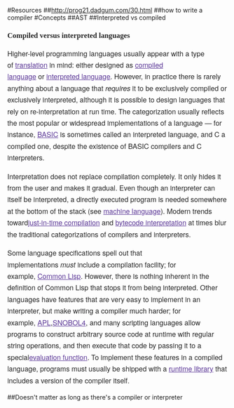 #Resources
##http://prog21.dadgum.com/30.html
##how to write a compiler
#Concepts
##AST
##Interpreted vs compiled
<h3 class="in-block" style="margin-top: 0px; margin-bottom: 0px; padding: 0.5em 0px; border: 0px; font-stretch: inherit; font-size: 1.2em; line-height: 1.3; font-family: 'Linux Libertine', Georgia, Times, serif; vertical-align: baseline; word-wrap: break-word; word-break: break-word; display: table; color: rgb(37, 37, 37); background-image: none; background-attachment: initial; background-size: initial; background-origin: initial; background-clip: initial; background-position: initial; background-repeat: initial;"><span class="mw-headline" id="Compiled_versus_interpreted_languages" style="margin: 0px; padding: 0px; border: 0px; font-style: inherit; font-variant: inherit; font-weight: inherit; font-stretch: inherit; font-size: inherit; line-height: inherit; font-family: inherit; vertical-align: middle; display: table-cell; width: 643px; background: none;">Compiled versus interpreted languages</span><span style="margin: 0px; padding: 0px; border: 0px; font-style: inherit; font-variant: inherit; font-weight: inherit; font-stretch: inherit; font-size: inherit; line-height: inherit; font-family: inherit; vertical-align: middle; display: table-cell; background: none;"><a href="https://en.m.wikipedia.org/wiki/Compilers#/editor/6" title="Edit section: Compiled versus interpreted languages" data-section="6" class="mw-ui-icon mw-ui-icon-element mw-ui-icon-edit-enabled edit-page icon-32px" style="margin-right: 0px; margin-bottom: 0px; margin-left: 0px; padding: 0px; border: 0px; font-style: inherit; font-variant: inherit; font-weight: inherit; font-stretch: inherit; font-size: 0.833333em; line-height: inherit; font-family: inherit; text-decoration: none; color: rgb(90, 54, 150); position: relative; min-height: 1.5em; min-width: 3.5em; text-indent: -999px; overflow: hidden; width: 3.5em; max-width: 3.5em; display: inline-block; background-attachment: initial; background-color: initial; background-size: initial; background-origin: initial; background-clip: initial; background-position: initial; background-repeat: initial;" target="_blank">Edit</a></span></h3><p style="margin-top: 0.5em; margin-bottom: 1em; padding: 0px; border: 0px; font-stretch: inherit; font-size: 16px; line-height: 26.4px; font-family: 'Helvetica Neue', Helvetica, 'Nimbus Sans L', Arial, 'Liberation Sans', sans-serif; vertical-align: baseline; color: rgb(37, 37, 37); background-image: none; background-attachment: initial; background-size: initial; background-origin: initial; background-clip: initial; background-position: initial; background-repeat: initial;">Higher-level programming languages usually appear with a type of&nbsp;<a href="https://en.m.wikipedia.org/wiki/Translator_(computing)" title="Translator (computing)" style="margin: 0px; padding: 0px; border: 0px; font-style: inherit; font-variant: inherit; font-weight: inherit; font-stretch: inherit; font-size: inherit; line-height: inherit; font-family: inherit; vertical-align: baseline; color: rgb(90, 54, 150); background: none;" target="_blank">translation</a>&nbsp;in mind: either designed as&nbsp;<a href="https://en.m.wikipedia.org/wiki/Compiled_language" title="Compiled language" style="margin: 0px; padding: 0px; border: 0px; font-style: inherit; font-variant: inherit; font-weight: inherit; font-stretch: inherit; font-size: inherit; line-height: inherit; font-family: inherit; vertical-align: baseline; color: rgb(90, 54, 150); background: none;" target="_blank">compiled language</a>&nbsp;or&nbsp;<a href="https://en.m.wikipedia.org/wiki/Interpreted_language" title="Interpreted language" style="margin: 0px; padding: 0px; border: 0px; font-style: inherit; font-variant: inherit; font-weight: inherit; font-stretch: inherit; font-size: inherit; line-height: inherit; font-family: inherit; vertical-align: baseline; color: rgb(90, 54, 150); background: none;" target="_blank">interpreted language</a>. However, in practice there is rarely anything about a language that&nbsp;<i style="margin: 0px; padding: 0px; border: 0px; font-variant: inherit; font-weight: inherit; font-stretch: inherit; font-size: inherit; line-height: inherit; font-family: inherit; vertical-align: baseline; background: none;">requires</i>&nbsp;it to be exclusively compiled or exclusively interpreted, although it is possible to design languages that rely on re-interpretation at run time. The categorization usually reflects the most popular or widespread implementations of a language — for instance,&nbsp;<a href="https://en.m.wikipedia.org/wiki/BASIC" title="BASIC" style="margin: 0px; padding: 0px; border: 0px; font-style: inherit; font-variant: inherit; font-weight: inherit; font-stretch: inherit; font-size: inherit; line-height: inherit; font-family: inherit; vertical-align: baseline; color: rgb(90, 54, 150); background: none;" target="_blank">BASIC</a>&nbsp;is sometimes called an interpreted language, and C a compiled one, despite the existence of BASIC compilers and C interpreters.</p><p style="margin-top: 0.5em; margin-bottom: 1em; padding: 0px; border: 0px; font-stretch: inherit; font-size: 16px; line-height: 26.4px; font-family: 'Helvetica Neue', Helvetica, 'Nimbus Sans L', Arial, 'Liberation Sans', sans-serif; vertical-align: baseline; color: rgb(37, 37, 37); background-image: none; background-attachment: initial; background-size: initial; background-origin: initial; background-clip: initial; background-position: initial; background-repeat: initial;">Interpretation does not replace compilation completely. It only hides it from the user and makes it gradual. Even though an interpreter can itself be interpreted, a directly executed program is needed somewhere at the bottom of the stack (see&nbsp;<a href="https://en.m.wikipedia.org/wiki/Machine_language" title="Machine language" class="mw-redirect" style="margin: 0px; padding: 0px; border: 0px; font-style: inherit; font-variant: inherit; font-weight: inherit; font-stretch: inherit; font-size: inherit; line-height: inherit; font-family: inherit; vertical-align: baseline; color: rgb(90, 54, 150); background: none;" target="_blank">machine language</a>). Modern trends toward<a href="https://en.m.wikipedia.org/wiki/Just-in-time_compilation" title="Just-in-time compilation" style="margin: 0px; padding: 0px; border: 0px; font-style: inherit; font-variant: inherit; font-weight: inherit; font-stretch: inherit; font-size: inherit; line-height: inherit; font-family: inherit; vertical-align: baseline; color: rgb(90, 54, 150); background: none;" target="_blank">just-in-time compilation</a>&nbsp;and&nbsp;<a href="https://en.m.wikipedia.org/wiki/Bytecode" title="Bytecode" style="margin: 0px; padding: 0px; border: 0px; font-style: inherit; font-variant: inherit; font-weight: inherit; font-stretch: inherit; font-size: inherit; line-height: inherit; font-family: inherit; vertical-align: baseline; color: rgb(90, 54, 150); background: none;" target="_blank">bytecode interpretation</a>&nbsp;at times blur the traditional categorizations of compilers and interpreters.</p><p style="margin-top: 0.5em; margin-bottom: 1em; padding: 0px; border: 0px; font-stretch: inherit; font-size: 16px; line-height: 26.4px; font-family: 'Helvetica Neue', Helvetica, 'Nimbus Sans L', Arial, 'Liberation Sans', sans-serif; vertical-align: baseline; color: rgb(37, 37, 37); background-image: none; background-attachment: initial; background-size: initial; background-origin: initial; background-clip: initial; background-position: initial; background-repeat: initial;">Some language specifications spell out that implementations&nbsp;<i style="margin: 0px; padding: 0px; border: 0px; font-variant: inherit; font-weight: inherit; font-stretch: inherit; font-size: inherit; line-height: inherit; font-family: inherit; vertical-align: baseline; background: none;">must</i>&nbsp;include a compilation facility; for example,&nbsp;<a href="https://en.m.wikipedia.org/wiki/Common_Lisp" title="Common Lisp" style="margin: 0px; padding: 0px; border: 0px; font-style: inherit; font-variant: inherit; font-weight: inherit; font-stretch: inherit; font-size: inherit; line-height: inherit; font-family: inherit; vertical-align: baseline; color: rgb(90, 54, 150); background: none;" target="_blank">Common Lisp</a>. However, there is nothing inherent in the definition of Common Lisp that stops it from being interpreted. Other languages have features that are very easy to implement in an interpreter, but make writing a compiler much harder; for example,&nbsp;<a href="https://en.m.wikipedia.org/wiki/APL_(programming_language)" title="APL (programming language)" style="margin: 0px; padding: 0px; border: 0px; font-style: inherit; font-variant: inherit; font-weight: inherit; font-stretch: inherit; font-size: inherit; line-height: inherit; font-family: inherit; vertical-align: baseline; color: rgb(90, 54, 150); background: none;" target="_blank">APL</a>,<a href="https://en.m.wikipedia.org/wiki/SNOBOL4" title="SNOBOL4" class="mw-redirect" style="margin: 0px; padding: 0px; border: 0px; font-style: inherit; font-variant: inherit; font-weight: inherit; font-stretch: inherit; font-size: inherit; line-height: inherit; font-family: inherit; vertical-align: baseline; color: rgb(90, 54, 150); background: none;" target="_blank">SNOBOL4</a>, and many scripting languages allow programs to construct arbitrary source code at runtime with regular string operations, and then execute that code by passing it to a special<a href="https://en.m.wikipedia.org/wiki/Eval" title="Eval" style="margin: 0px; padding: 0px; border: 0px; font-style: inherit; font-variant: inherit; font-weight: inherit; font-stretch: inherit; font-size: inherit; line-height: inherit; font-family: inherit; vertical-align: baseline; color: rgb(90, 54, 150); background: none;" target="_blank">evaluation function</a>. To implement these features in a compiled language, programs must usually be shipped with a&nbsp;<a href="https://en.m.wikipedia.org/wiki/Runtime_library" title="Runtime library" style="margin: 0px; padding: 0px; border: 0px; font-style: inherit; font-variant: inherit; font-weight: inherit; font-stretch: inherit; font-size: inherit; line-height: inherit; font-family: inherit; vertical-align: baseline; color: rgb(90, 54, 150); background: none;" target="_blank">runtime library</a>&nbsp;that includes a version of the compiler itself.</p>
##Doesn't matter as long as  there's a compiler or interpreter
